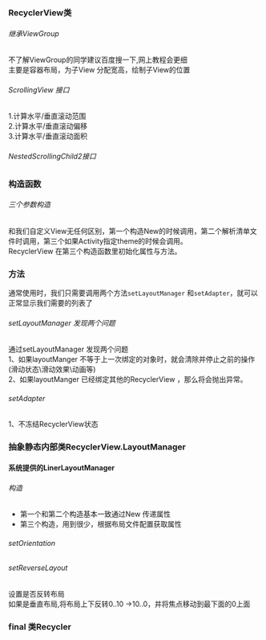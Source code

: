 ### RecyclerView类
###### 继承ViewGroup
不了解ViewGroup的同学建议百度搜一下,网上教程会更细  
主要是容器布局，为子View 分配宽高，绘制子View的位置

###### ScrollingView 接口
1.计算水平/垂直滚动范围  
2.计算水平/垂直滚动偏移  
3.计算水平/垂直滚动面积  

###### NestedScrollingChild2接口


### 构造函数
###### 三个参数构造
和我们自定义View无任何区别，第一个构造New的时候调用，第二个解析清单文件时调用，第三个如果Activity指定theme的时候会调用。  
RecyclerView 在第三个构造函数里初始化属性与方法。


### 方法
通常使用时，我们只需要调用两个方法`setLayoutManager` 和`setAdapter`，就可以正常显示我们需要的列表了
###### setLayoutManager 发现两个问题
通过setLayoutManager 发现两个问题  
1、如果layoutManger 不等于上一次绑定的对象时，就会清除并停止之前的操作(滑动状态\滑动效果\动画等)  
2、如果layoutManger 已经绑定其他的RecyclerView ，那么将会抛出异常。


###### setAdapter
1、不冻结RecyclerView状态

### 抽象静态内部类RecyclerView.LayoutManager

#### 系统提供的LinerLayoutManager
###### 构造
-  第一个和第二个构造基本一致通过New 传递属性
-  第三个构造，用到很少，根据布局文件配置获取属性

###### setOrientation

###### setReverseLayout
设置是否反转布局   
如果是垂直布局,将布局上下反转0..10 ->10..0，并将焦点移动到最下面的0上面


### final 类Recycler
